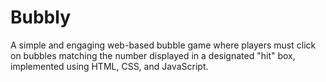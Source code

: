 # Bubbly
A simple and engaging web-based bubble game where players must click on bubbles matching the number displayed in a designated "hit" box, implemented using HTML, CSS, and JavaScript.
